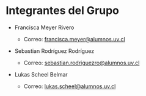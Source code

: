 # Integrantes del Grupo
- Francisca Meyer Rivero
  - Correo: francisca.meyer@alumnos.uv.cl

- Sebastian Rodríguez Rodríguez
  - Correo: sebastian.rodriguezro@alumnos.uv.cl

- Lukas Scheel Belmar
  - Correo: lukas.scheel@alumnos.uv.cl
